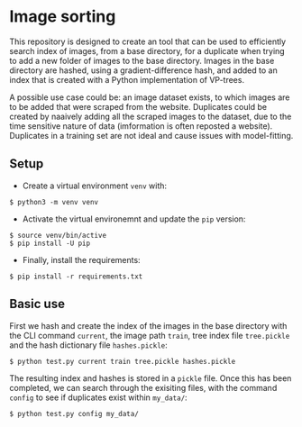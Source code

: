 # Image sorting

This repository is designed to create an tool that can be used to efficiently search index of images, from a base directory, for a duplicate when trying to add a new folder of images to the base directory. Images in the base directory are hashed, using a gradient-difference hash, and added to an index that is created with a Python implementation of VP-trees. 

A possible use case could be: an image dataset exists, to which images are to be added that were scraped from the website. Duplicates could be created by naaively adding all the scraped images to the dataset, due to the time sensitive nature of data (imformation is often reposted a website). Duplicates in a training set are not ideal and cause issues with model-fitting.

## Setup

* Create a virtual environment `venv` with: 

```
$ python3 -m venv venv
```

* Activate the virtual environemnt and update the `pip` version:

```
$ source venv/bin/active
$ pip install -U pip
```

* Finally, install the requirements:

``` 
$ pip install -r requirements.txt
```

## Basic use

First we hash and create the index of the images in the base directory with the CLI command `current`, the image path `train`, tree index file `tree.pickle` and the hash dictionary file `hashes.pickle`:

```
$ python test.py current train tree.pickle hashes.pickle
```

The resulting index and hashes is stored in a `pickle` file. Once this has been completed, we can search through the exisiting files, with the command `config` to see if duplicates exist within `my_data/`:

```
$ python test.py config my_data/
```